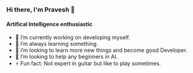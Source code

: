 ### Hi there, I'm Pravesh 👋


#### Artifical Intelligence enthusiastic 

- 🔭 I’m currently working on developing myself.
- 🌱 I’m always learning something.
- 👯 I’m looking to learn more new things and become good Developer.
- 🤔 I’m looking to help any beginners in AI.
- ⚡ Fun fact: Not expert in guitar but like to play sometimes.

